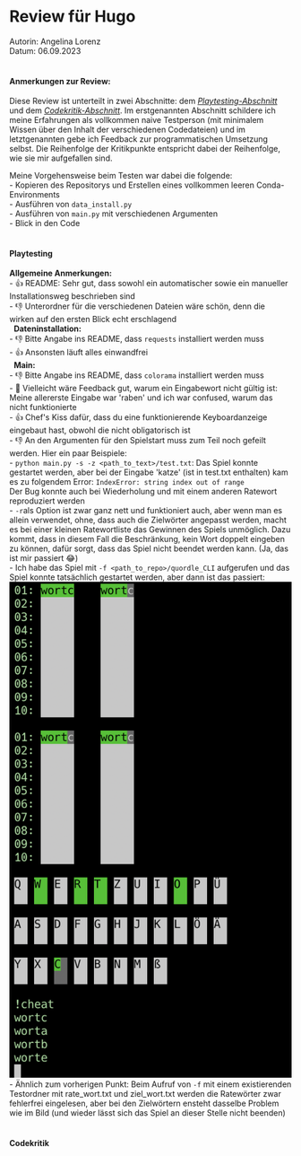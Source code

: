 # Review für Hugo  
Autorin: Angelina Lorenz  
Datum: 06.09.2023  
&nbsp;
#### Anmerkungen zur Review:  
Diese Review ist unterteilt in zwei Abschnitte: dem [*Playtesting-Abschnitt*](#playtesting) und dem [*Codekritik-Abschnitt*](#codekritik). Im erstgenannten Abschnitt schildere ich meine Erfahrungen als vollkommen naive Testperson (mit minimalem Wissen über den Inhalt der verschiedenen Codedateien) und im letztgenannten gebe ich Feedback zur programmatischen Umsetzung selbst. Die Reihenfolge der Kritikpunkte entspricht dabei der Reihenfolge, wie sie mir aufgefallen sind.  

Meine Vorgehensweise beim Testen war dabei die folgende:  
    - Kopieren des Repositorys und Erstellen eines vollkommen leeren Conda-Environments  
    - Ausführen von ```data_install.py```  
    - Ausführen von ```main.py``` mit verschiedenen Argumenten  
    - Blick in den Code  
&nbsp;
#### Playtesting
**Allgemeine Anmerkungen:**  
    - 👍 README: Sehr gut, dass sowohl ein automatischer sowie ein manueller Installationsweg beschrieben sind  
    - 👎 Unterordner für die verschiedenen Dateien wäre schön, denn die wirken auf den ersten Blick echt erschlagend  
&nbsp;
**Dateninstallation:**  
    - 👎 Bitte Angabe ins README, dass ```requests``` installiert werden muss  
    - 👍 Ansonsten läuft alles einwandfrei    
&nbsp;
**Main:**  
    - 👎 Bitte Angabe ins README, dass ```colorama``` installiert werden muss  
    - 🤔 Vielleicht wäre Feedback gut, warum ein Eingabewort nicht gültig ist: Meine allererste Eingabe war 'raben' und ich war confused, warum das nicht funktionierte  
    - 👍 Chef's Kiss dafür, dass du eine funktionierende Keyboardanzeige eingebaut hast, obwohl die nicht obligatorisch ist  
    - 👎 An den Argumenten für den Spielstart muss zum Teil noch gefeilt werden. Hier ein paar Beispiele:  
        - ```python main.py -s -z <path_to_text>/test.txt```: Das Spiel konnte gestartet werden, aber bei der Eingabe 'katze' (ist in test.txt enthalten) kam es zu folgendem Error: ```IndexError: string index out of range```   
        Der Bug konnte auch bei Wiederholung und mit einem anderen Ratewort reproduziert werden  
        - ```-r```als Option ist zwar ganz nett und funktioniert auch, aber wenn man es allein verwendet, ohne, dass auch die Zielwörter angepasst werden, macht es bei einer kleinen Ratewortliste das Gewinnen des Spiels unmöglich. Dazu kommt, dass in diesem Fall die Beschränkung, kein Wort doppelt eingeben zu können, dafür sorgt, dass das Spiel nicht beendet werden kann. (Ja, das ist mir passiert 😂)   
        - Ich habe das Spiel mit ```-f <path_to_repo>/quordle_CLI``` aufgerufen und das Spiel konnte tatsächlich gestartet werden, aber dann ist das passiert:  
        ![Screenshot](screenshot.png)  
        - Ähnlich zum vorherigen Punkt: Beim Aufruf von ```-f``` mit einem existierenden Testordner mit rate_wort.txt und ziel_wort.txt werden die Ratewörter zwar fehlerfrei eingelesen, aber bei den Zielwörtern ensteht dasselbe Problem wie im Bild (und wieder lässt sich das Spiel an dieser Stelle nicht beenden)  
&nbsp;
#### Codekritik
